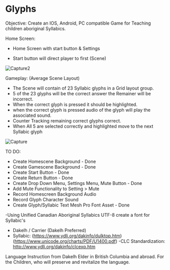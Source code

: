 # Glyphs

Objective: Create an IOS, Android, PC compatible Game for Teaching children aboriginal Syllabics.

Home Screen:

- Home Screen with start button & Settings

- Start button will direct player to first (Scene)

![Capture2](https://user-images.githubusercontent.com/26759760/163282622-a0954e67-7235-49df-9971-c59be7a88854.JPG)


Gameplay: (Average Scene Layout)
- The Scene will contain of 23 Syllabic glyphs in a Grid layout group.
- 5 of the 23 glyphs will be the correct answer the Remainer will be incorrect.
- When the correct glyph is pressed it should be highlighted.
- when the correct glyph is pressed audio of the glyph will play the associated sound.
- Counter Tracking remaining correct glyphs correct.
- When All 5 are selected correctly and highlighted move to the next Syllabic glyph

![Capture](https://user-images.githubusercontent.com/26759760/163282654-deeff564-3a17-4505-bccc-696eaa116e3b.JPG)

TO DO:
- Create Homescene Background - Done
- Create Gamescene Background - Done
- Create Start Button - Done
- Create Return Button - Done
- Create Drop Down Menu, Settings Menu, Mute Button - Done
- Add Mute Functionality to Setting > Mute
- Record Homescreen Background Audio
- Record Glyph Character Sound
- Create Glyph/Syllabic Text Mesh Pro Font Asset - Done




-Using Unified Canadian Aboriginal Syllabics UTF-8 create a font for Syllabic's 
  - Dakelh / Carrier (Dakelh Preferred)
  - Syllabic:
  (https://www.ydli.org/dakinfo/dulktop.htm) (https://www.unicode.org/charts/PDF/U1400.pdf)
	-CLC Standardization:
  http://www.ydli.org/dakinfo/clcexp.htm


 Language Instruction from Dakelh Elder in British Columbia and abroad.
For the Children, who will preserve and revitalize the language.
